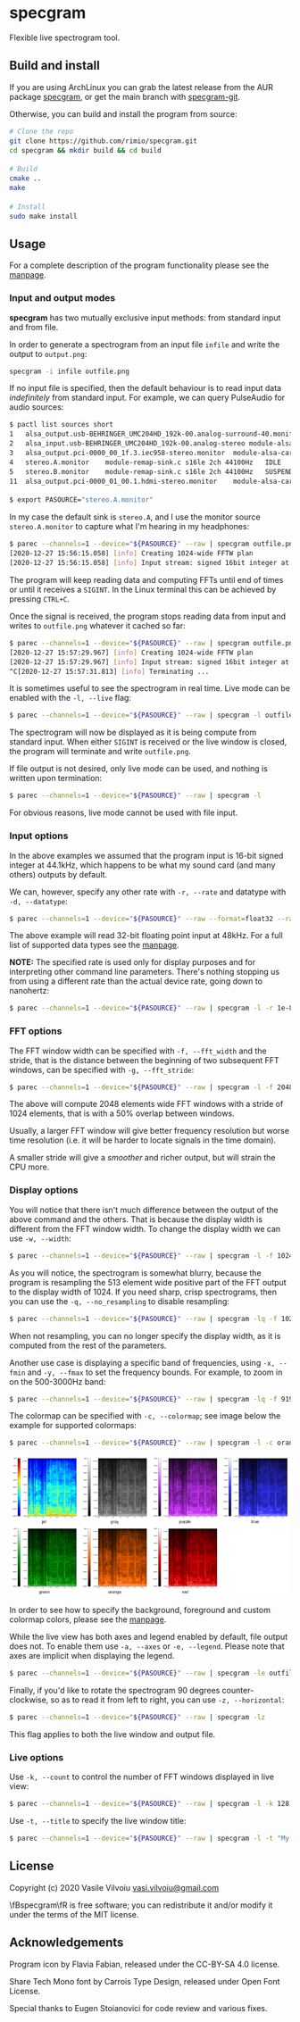 # specgram
Flexible live spectrogram tool.

## Build and install

If you are using ArchLinux you can grab the latest release from the AUR package [specgram](https://aur.archlinux.org/packages/specgram/), or get the main branch with [specgram-git](https://aur.archlinux.org/packages/specgram-git/).

Otherwise, you can build and install the program from source:
```bash
# Clone the repo
git clone https://github.com/rimio/specgram.git
cd specgram && mkdir build && cd build

# Build
cmake ..
make

# Install
sudo make install
```

## Usage

For a complete description of the program functionality please see the [manpage](man/specgram.1.pdf).

### Input and output modes

**specgram** has two mutually exclusive input methods: from standard input and from file.

In order to generate a spectrogram from an input file ```infile``` and write the output to ```output.png```:

```bash
specgram -i infile outfile.png
```

If no input file is specified, then the default behaviour is to read input data *indefinitely* from standard input.
For example, we can query PulseAudio for audio sources:

```bash
$ pactl list sources short
1	alsa_output.usb-BEHRINGER_UMC204HD_192k-00.analog-surround-40.monitor	module-alsa-card.c	s16le 4ch 44100Hz	IDLE
2	alsa_input.usb-BEHRINGER_UMC204HD_192k-00.analog-stereo	module-alsa-card.c	s32le 2ch 44100Hz	SUSPENDED
3	alsa_output.pci-0000_00_1f.3.iec958-stereo.monitor	module-alsa-card.c	s16le 2ch 44100Hz	SUSPENDED
4	stereo.A.monitor	module-remap-sink.c	s16le 2ch 44100Hz	IDLE
5	stereo.B.monitor	module-remap-sink.c	s16le 2ch 44100Hz	SUSPENDED
11	alsa_output.pci-0000_01_00.1.hdmi-stereo.monitor	module-alsa-card.c	s16le 2ch 44100Hz	SUSPENDED

$ export PASOURCE="stereo.A.monitor"
```

In my case the default sink is ```stereo.A```, and I use the monitor source ```stereo.A.monitor``` to capture what I'm hearing in my headphones:

```bash
$ parec --channels=1 --device="${PASOURCE}" --raw | specgram outfile.png
[2020-12-27 15:56:15.058] [info] Creating 1024-wide FFTW plan
[2020-12-27 15:56:15.058] [info] Input stream: signed 16bit integer at 44100Hz
```

The program will keep reading data and computing FFTs until end of times or until it receives a ```SIGINT```.
In the Linux terminal this can be achieved by pressing ```CTRL+C```.

Once the signal is received, the program stops reading data from input and writes to ```outfile.png``` whatever it cached so far:

```bash
$ parec --channels=1 --device="${PASOURCE}" --raw | specgram outfile.png
[2020-12-27 15:57:29.967] [info] Creating 1024-wide FFTW plan
[2020-12-27 15:57:29.967] [info] Input stream: signed 16bit integer at 44100Hz
^C[2020-12-27 15:57:31.813] [info] Terminating ...
```

It is sometimes useful to see the spectrogram in real time. Live mode can be enabled with the ```-l, --live``` flag:

```bash
$ parec --channels=1 --device="${PASOURCE}" --raw | specgram -l outfile.png
```

The spectrogram will now be displayed as it is being compute from standard input.
When either ```SIGINT``` is received or the live window is closed, the program will terminate and write ```outfile.png```.

If file output is not desired, only live mode can be used, and nothing is written upon termination:

```bash
$ parec --channels=1 --device="${PASOURCE}" --raw | specgram -l
```

For obvious reasons, live mode cannot be used with file input.

### Input options

In the above examples we assumed that the program input is 16-bit signed integer at 44.1kHz, which happens to be what my sound card (and many others) outputs by default.

We can, however, specify any other rate with ```-r, --rate``` and datatype with ```-d, --datatype```:

```bash
$ parec --channels=1 --device="${PASOURCE}" --raw --format=float32 --rate=48000 | specgram -l -r 48000 -d f32
```

The above example will read 32-bit floating point input at 48kHz.
For a full list of supported data types see the [manpage](man/specgram.1.pdf).

**NOTE:** The specified rate is used only for display purposes and for interpreting other command line parameters.
There's nothing stopping us from using a different rate than the actual device rate, going down to nanohertz:

```bash
$ parec --channels=1 --device="${PASOURCE}" --raw | specgram -l -r 1e-8
```

### FFT options

The FFT window width can be specified with ```-f, --fft_width``` and the stride, that is the distance between the beginning of two subsequent FFT windows, can be specified with ```-g, --fft_stride```:

```bash
$ parec --channels=1 --device="${PASOURCE}" --raw | specgram -l -f 2048 -g 1024 
```

The above will compute 2048 elements wide FFT windows with a stride of 1024 elements, that is with a 50% overlap between windows.

Usually, a larger FFT window will give better frequency resolution but worse time resolution (i.e. it will be harder to locate signals in the time domain).

A smaller stride will give a *smoother* and richer output, but will strain the CPU more. 

### Display options

You will notice that there isn't much difference between the output of the above command and the others.
That is because the display width is different from the FFT window width.
To change the display width we can use ```-w, --width```:

```bash
$ parec --channels=1 --device="${PASOURCE}" --raw | specgram -l -f 1024 -w 1024
```

As you will notice, the spectrogram is somewhat blurry, because the program is resampling the 513 element wide positive part of the FFT output to the display width of 1024.
If you need sharp, crisp spectrograms, then you can use the ```-q, --no_resampling``` to disable resampling:

```bash
$ parec --channels=1 --device="${PASOURCE}" --raw | specgram -lq -f 1024
```
When not resampling, you can no longer specify the display width, as it is computed from the rest of the parameters.

Another use case is displaying a specific band of frequencies, using ```-x, --fmin``` and ```-y, --fmax``` to set the frequency bounds.
For example, to zoom in on the 500-3000Hz band:

```bash
$ parec --channels=1 --device="${PASOURCE}" --raw | specgram -lq -f 9192 -x 500 -y 3000 
```

The colormap can be specified with ```-c, --colormap```; see image below the example for supported colormaps:

```bash
$ parec --channels=1 --device="${PASOURCE}" --raw | specgram -l -c orange
```

![colormaps](resources/readme_images/colormaps.png?raw=true "Colormaps")

In order to see how to specify the background, foreground and custom colormap colors, please see the [manpage](man/specgram.1.pdf).

While the live view has both axes and legend enabled by default, file output does not.
To enable them use ```-a, --axes``` or ```-e, --legend```.
Please note that axes are implicit when displaying the legend.

```bash
$ parec --channels=1 --device="${PASOURCE}" --raw | specgram -le outfile.png
```

Finally, if you'd like to rotate the spectrogram 90 degrees counter-clockwise, so as to read it from left to right, you can use ```-z, --horizontal```:

```bash
$ parec --channels=1 --device="${PASOURCE}" --raw | specgram -lz
```

This flag applies to both the live window and output file.

### Live options

Use ```-k, --count``` to control the number of FFT windows displayed in live view:

```bash
$ parec --channels=1 --device="${PASOURCE}" --raw | specgram -l -k 128
```

Use ```-t, --title``` to specify the live window title:

```bash
$ parec --channels=1 --device="${PASOURCE}" --raw | specgram -l -t "My spectrogram"
```

## License

Copyright (c) 2020 Vasile Vilvoiu <vasi.vilvoiu@gmail.com>

\fBspecgram\fR is free software; you can redistribute it and/or modify it under the terms of the MIT license.

## Acknowledgements

Program icon by Flavia Fabian, released under the CC-BY-SA 4.0 license.

Share Tech Mono font by Carrois Type Design, released under Open Font License.

Special thanks to Eugen Stoianovici for code review and various fixes.